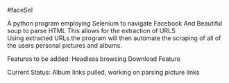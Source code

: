 #faceSel

A python program employing Selenium to navigate Facebook
And Beautiful soup to parse HTML
This allows for the extraction of URLS  
Using extracted URLs the program will then automate the scraping of all
of the users personal pictures and albums.  

Features to be added:
Headless browsing
Download Feature

Current Status: 
Album links pulled, working on parsing picture links 
